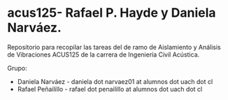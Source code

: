 # acus125- Rafael P. Hayde y Daniela Narváez.
Repositorio para recopilar las tareas del de ramo de Aislamiento y Análisis de Vibraciones ACUS125 de la carrera de Ingeniería Civil Acústica.

Grupo: 
- Daniela Narváez - daniela dot narvaez01 at alumnos dot uach dot cl
- Rafael Peñailillo - rafael dot penailillo at alumnos dot uach dot cl


